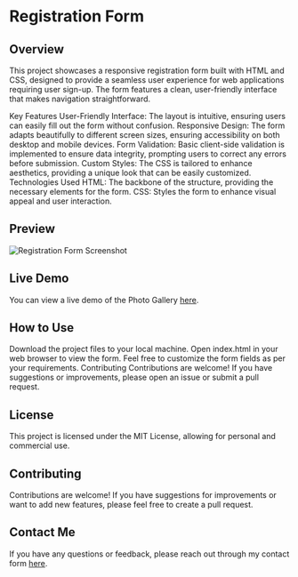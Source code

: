 # Registration Form
## Overview
This project showcases a responsive registration form built with HTML and CSS, designed to provide a seamless user experience for web applications requiring user sign-up. The form features a clean, user-friendly interface that makes navigation straightforward.

Key Features
User-Friendly Interface: The layout is intuitive, ensuring users can easily fill out the form without confusion.
Responsive Design: The form adapts beautifully to different screen sizes, ensuring accessibility on both desktop and mobile devices.
Form Validation: Basic client-side validation is implemented to ensure data integrity, prompting users to correct any errors before submission.
Custom Styles: The CSS is tailored to enhance aesthetics, providing a unique look that can be easily customized.
Technologies Used
HTML: The backbone of the structure, providing the necessary elements for the form.
CSS: Styles the form to enhance visual appeal and user interaction.

## Preview
![Registration Form Screenshot](https://github.com/mdkeum/Registration_Form/blob/main/images/registration-form-screenshot.JPG)

## Live Demo

You can view a live demo of the Photo Gallery [here](https://mdkeum.github.io/Photo_Gallery/). 

## How to Use
Download the project files to your local machine.
Open index.html in your web browser to view the form.
Feel free to customize the form fields as per your requirements.
Contributing
Contributions are welcome! If you have suggestions or improvements, please open an issue or submit a pull request.

## License
This project is licensed under the MIT License, allowing for personal and commercial use.
 
## Contributing
Contributions are welcome! If you have suggestions for improvements or want to add new features, please feel free to create a pull request.

## Contact Me

If you have any questions or feedback, please reach out through my contact form [here](https://forms.gle/nGUiqKjCSFUVFcvV9).
